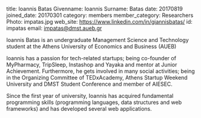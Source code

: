 title: Ioannis Batas
Givenname: Ioannis
Surname: Batas
date: 20170819
joined_date: 20170301
category: members
member_category: Researchers
Photo: impatas.jpg
web_site: https://www.linkedin.com/in/giannisbatas/
id: impatas
email: impatas@dmst.aueb.gr

<p>
Ioannis Batas is an undergraduate Management Science and Technology student at the Athens University of Economics and Business (AUEB)
</p>
<p>
Ioannis has a passion for tech-related startups; being co-founder of MyPharmacy, TripSleep, Instashop and Yayaka and mentor at Junior Achievement. Furthermore, he gets involved in many social activities; being in the Organizing Committee of TEDxAcademy, Athens Startup Weekend University and DMST Student Conference and member of AIESEC.
</p>
<p>
Since the first year of university, Ioannis has acquired fundamental programming skills (programming languages, data structures and web frameworks) and has developed several web applications.
</p>
